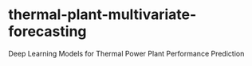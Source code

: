 # thermal-plant-multivariate-forecasting
Deep Learning Models for Thermal Power Plant Performance Prediction
